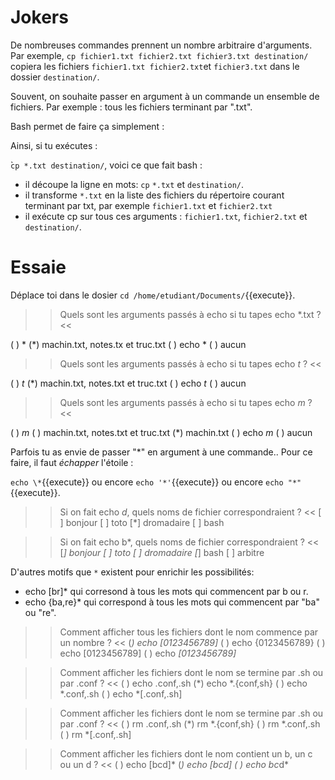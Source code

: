 # Jokers


De nombreuses commandes prennent un nombre arbitraire d'arguments. Par exemple, `cp fichier1.txt fichier2.txt fichier3.txt destination/` copiera les fichiers `fichier1.txt fichier2.txt`et `fichier3.txt` dans le dossier `destination/`.

Souvent, on souhaite passer en argument à un commande un ensemble de fichiers. Par exemple : tous les fichiers terminant par ".txt".

Bash permet de faire ça simplement :

Ainsi, si tu exécutes :

̀`cp *.txt destination/`, voici ce que fait bash :

* il découpe la ligne en mots: `cp` `*.txt` et `destination/`.
* il transforme `*.txt` en la liste des fichiers du répertoire courant terminant par txt, par exemple `fichier1.txt` et `fichier2.txt`
* il exécute cp sur tous ces arguments : `fichier1.txt`, `fichier2.txt` et `destination/`.




# Essaie

Déplace toi dans le dosier `cd /home/etudiant/Documents/`{{execute}}.

>> Quels sont les arguments passés à echo si tu tapes echo *.txt ? <<

( ) *
(*) machin.txt, notes.tx et truc.txt
( ) echo *
( ) aucun

>> Quels sont les arguments passés à echo si tu tapes echo *t* ? <<

( ) *t*
(*) machin.txt, notes.txt et truc.txt
( ) echo *t*
( ) aucun

>> Quels sont les arguments passés à echo si tu tapes echo *m* ? <<

( ) *m*
( ) machin.txt, notes.txt et truc.txt
(*) machin.txt
( ) echo *m*
( ) aucun



Parfois tu as envie de passer "*" en argument à une commande.. Pour ce faire, il faut *échapper* l'étoile :

`echo \*`{{execute}} ou encore `echo '*'`{{execute}} ou encore `echo "*"`{{execute}}.

>> Si on fait echo *d*, quels noms de fichier correspondraient ? <<
[ ] bonjour
[ ] toto
[*] dromadaire
[ ] bash

>> Si on fait echo b*, quels noms de fichier correspondraient ? <<
[*] bonjour
[ ] toto
[ ] dromadaire
[*] bash
[ ] arbitre


D'autres motifs que `*` existent pour enrichir les possibilités:

* echo [br]* qui corresond à tous les mots qui commencent par b ou r.
* echo {ba,re}* qui correspond à tous les mots qui commencent par "ba" ou "re".

>> Comment afficher tous les fichiers dont le nom commence par un nombre ? <<
(*) echo [0123456789]*
( ) echo {0123456789}
( ) echo [0123456789]
( ) echo *[0123456789]*

>> Comment afficher les fichiers dont le nom se termine par .sh ou par .conf ? <<
( ) echo .conf,.sh
(*) echo *.{conf,sh}
( ) echo *.conf,.sh
( ) echo *[.conf,.sh]

>> Comment afficher les fichiers dont le nom se termine par .sh ou par .conf ? <<
( ) rm .conf,.sh
(*) rm *.{conf,sh}
( ) rm *.conf,.sh
( ) rm *[.conf,.sh]

>> Comment afficher les fichiers dont le nom contient un b, un c ou un d ? <<
( ) echo [bcd]*
(*) echo *[bcd]*
( ) echo *b*c*d*
